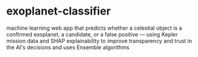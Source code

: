 # exoplanet-classifier
machine learning web app that predicts whether a celestial object is a confirmed exoplanet, a candidate, or a false positive — using Kepler mission data and SHAP explainability to improve transparency and trust in the AI's decisions and uses Ensemble algorithms
